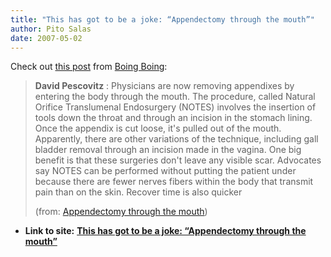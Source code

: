 ```yaml
---
title: "This has got to be a joke: “Appendectomy through the mouth”"
author: Pito Salas
date: 2007-05-02
---
```


Check out [this
post](<http://feeds.feedburner.com/~r/boingboing/iBag/~3/113698776/appendectomy_through.html>)
from [Boing Boing](<http://www.boingboing.net/>):

> **David Pescovitz** : Physicians are now removing appendixes by entering the
> body through the mouth. The procedure, called Natural Orifice Translumenal
> Endosurgery (NOTES) involves the insertion of tools down the throat and
> through an incision in the stomach lining. Once the appendix is cut loose,
> it's pulled out of the mouth. Apparently, there are other variations of the
> technique, including gall bladder removal through an incision made in the
> vagina. One big benefit is that these surgeries don't leave any visible
> scar. Advocates say NOTES can be performed without putting the patient under
> because there are fewer nerves fibers within the body that transmit pain
> than on the skin. Recover time is also quicker
>
> (from: [Appendectomy through the
> mouth](<http://feeds.feedburner.com/~r/boingboing/iBag/~3/113698776/appendectomy_through.html>))


* **Link to site:** **[This has got to be a joke: “Appendectomy through the mouth”](None)**
